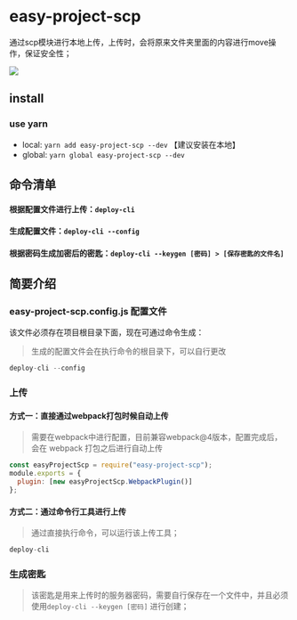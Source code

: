 # easy-project-scp
通过scp模块进行本地上传，上传时，会将原来文件夹里面的内容进行move操作，保证安全性；

![](https://b-ssl.duitang.com/uploads/item/201705/14/20170514133727_vSawJ.thumb.700_0.jpeg)

## install
### use yarn
- local: `yarn add easy-project-scp --dev` 【建议安装在本地】
- global: `yarn global easy-project-scp --dev`

## 命令清单

#### 根据配置文件进行上传：`deploy-cli`
#### 生成配置文件：`deploy-cli --config`
#### 根据密码生成加密后的密匙：`deploy-cli --keygen [密码] > [保存密匙的文件名]`

## 简要介绍

### easy-project-scp.config.js 配置文件

该文件必须存在项目根目录下面，现在可通过命令生成：
> 生成的配置文件会在执行命令的根目录下，可以自行更改

```javascript
deploy-cli --config
```

### 上传

#### 方式一：直接通过webpack打包时候自动上传
> 需要在webpack中进行配置，目前兼容webpack@4版本，配置完成后，会在 webpack 打包之后进行自动上传
```javascript
const easyProjectScp = require("easy-project-scp");
module.exports = {
  plugin: [new easyProjectScp.WebpackPlugin()]
};
```

#### 方式二：通过命令行工具进行上传
> 通过直接执行命令，可以运行该上传工具；
```javascript
deploy-cli
```

### 生成密匙
> 该密匙是用来上传时的服务器密码，需要自行保存在一个文件中，并且必须使用`deploy-cli --keygen [密码]` 进行创建；
